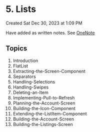 # 5. Lists
Created Sat Dec 30, 2023 at 1:09 PM

Have added as written notes. See [OneNote](https://onedrive.live.com/redir?resid=1AFE2D221CFD3E54%21137&page=Edit&wd=target%285-lists.one%7Ceda0ce80-9b1a-a843-80fd-2934049b8b04%2F%29&wdorigin=717)

## Topics
1. Introduction
2. FlatList
3. Extracting-the-Screen-Component
4. Separators
5. Handling-Selections
6. Handling-Swipes
7. Deleting-an-Item
8. Implementing-Pull-to-Refresh
10. Planning-the-Account-Screen
11. Building-the-Icon-Component
12. Extending-the-ListItem-Component
13. Building-the-Account-Screen
14. Building-the-Listings-Screen
